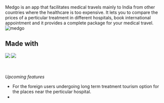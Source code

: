 Medgo is an app that facilitates medical travels mainly to India from other countries where the healthcare is too expensive.
It lets you to compare the prices of a perticular treatment in different hospitals, book international appointment and it provides a complete package for your medical travel.
![medgo](https://user-images.githubusercontent.com/89213108/139566221-15e2fdfb-5c46-465d-8cf0-1cafc42c53a8.png)
## Made with  
<img align="left" src="https://img.icons8.com/color/48/000000/flutter.png"/><img align="left" src="https://img.icons8.com/color/48/000000/python--v1.png"/><br />
<br /><br /><br />*Upcoming features*
 - For the foreign users undergoing long term treatment tourism option for the places near the perticular hospital.
 - 

